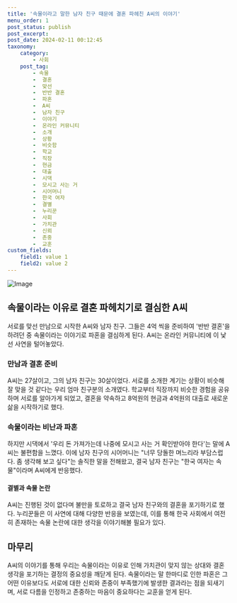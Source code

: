 ```yaml
---
title: '속물이라고 말한 남자 친구 때문에 결혼 파헤친 A씨의 이야기'
menu_order: 1
post_status: publish
post_excerpt: 
post_date: 2024-02-11 00:12:45
taxonomy:
    category:
        - 사회
    post_tag:
        - 속물
        -  결혼
        -  맞선
        -  반반 결혼
        -  파혼
        -  A씨
        -  남자 친구
        -  이야기
        -  온라인 커뮤니티
        -  소개
        -  상황
        -  비슷함
        -  학교
        -  직장
        -  현금
        -  대출
        -  시댁
        -  모시고 사는 거
        -  시어머니
        -  한국 여자
        -  결별
        -  누리꾼
        -  사회
        -  가치관
        -  신뢰
        -  존중
        -  교훈
custom_fields:
    field1: value 1
    field2: value 2
---
```


![Image](https://imgnews.pstatic.net/image/421/2024/02/10/0007345366_001_20240210120601486.jpg?type=w647)

## 속물이라는 이유로 결혼 파헤치기로 결심한 A씨
서로를 맞선 만남으로 시작한 A씨와 남자 친구. 그들은 4억 씩을 준비하여 '반반 결혼'을 하려던 중 속물이라는 이야기로 파혼을 결심하게 된다. A씨는 온라인 커뮤니티에 이 낯선 사연을 털어놓았다. 
### 만남과 결혼 준비
A씨는 27살이고, 그의 남자 친구는 30살이었다. 서로를 소개한 계기는 상황이 비슷해 잘 맞을 것 같다는 우리 엄마 친구분의 소개였다. 학교부터 직장까지 비슷한 경험을 공유하며 서로를 알아가게 되었고, 결혼을 약속하고 8억원의 현금과 4억원의 대출로 새로운 삶을 시작하기로 했다.
### 속물이라는 비난과 파혼
하지만 시댁에서 '우리 돈 가져가는데 나중에 모시고 사는 거 확인받아야 한다'는 말에 A씨는 불편함을 느꼈다. 이에 남자 친구의 시어머니는 "너무 당돌한 며느리라 부담스럽다. 좀 생각해 보고 싶다"는 솔직한 말을 전해왔고, 결국 남자 친구는 "한국 여자는 속물"이라며 A씨에게 반응했다. 
#### 결별과 속물 논란
A씨는 진행된 것이 없다며 불만을 토로하고 결국 남자 친구와의 결혼을 포기하기로 했다. 누리꾼들은 이 사연에 대해 다양한 반응을 보였는데, 이를 통해 한국 사회에서 여전히 존재하는 속물 논란에 대한 생각을 이야기해볼 필요가 있다.
## 마무리
A씨의 이야기를 통해 우리는 속물이라는 이유로 인해 가치관이 맞지 않는 상대와 결혼 생각을 포기하는 결정의 중요성을 깨닫게 된다. 속물이라는 말 한마디로 인한 파혼은 그 어떤 이유보다도 서로에 대한 신뢰와 존중이 부족했기에 발생한 결과라는 점을 되새기며, 서로 다름을 인정하고 존중하는 마음이 중요하다는 교훈을 얻게 된다.
